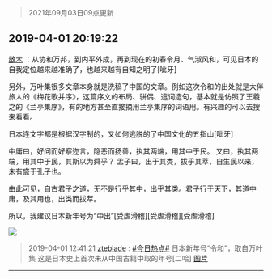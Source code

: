 > 2021年09月03日09点更新
<link rel="stylesheet" href="https://cdn.jsdelivr.net/gh/taotie6/sampleJSON@main/css/photo_show.css">


 ## 2019-04-01 20:19:22 

 [㪚木](https://www.coolapk.com/feed/11030653?shareKey=YmE3YjE4NWRlMzk3NjEzMTc0YTU~) ：从协和万邦，到内平外成，再到现在的初春令月、气淑风和，可见日本的自我定位越来越准确了，也越来越有自知之明了[呲牙]

另外，万叶集很多文章本身就是洗稿了中国的文章。例如这次令和的出处就是大伴旅人的《梅花歌并序》，这篇序文的布局、骈偶、遣词造句，基本就是仿照了王羲之的《兰亭集序》<!--break-->，有的地方甚至直接摘用兰亭集序的词语用。有兴趣的可以去搜来看看。

日本连文字都是根据汉字制的，又如何逃脱的了中国文化的五指山[呲牙]

中庸曰，好问而好察迩言，隐恶而扬善，执其两端，用其中于民。
又曰，执其两端，用其中于民，其斯以为舜乎？
孟子曰，出于其类，拔乎其萃，自生民以来，未有盛于孔子也。

由此可见，自古君子之道，无不是行乎其中，出乎其类。君子行于天下，其道中庸，及其用也，出类而拔萃。

所以，我建议日本新年号为“中出”[受虐滑稽][受虐滑稽][受虐滑稽] 

<div class="album">
<img class="img-item" src="http://image.coolapk.com/feed/2019/0311/00/1081091_1552234779_5913@360x286.jpg" />
</div>

> 2019-04-01 12:41:21 
> [zteblade](https://www.coolapk.com/feed/11023933?shareKey=NGUzMmFmYTQ1ZWI1NjEzMTc0YTU~) : <a class="feed-link-tag" href="/t/今日热点?type=0">#今日热点#</a> 日本新年号“令和”，取自万叶集 这是日本史上首次未从中国古籍中取的年号[二哈] 
[图片]()

 ------- 

